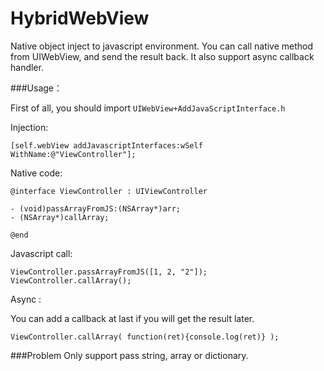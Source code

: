 # HybridWebView

Native object inject to javascript environment.
You can call native method from UIWebView, and send the result back. It also support async callback handler.

###Usage：

First of all, you should import `UIWebView+AddJavaScriptInterface.h`

Injection:
	   
	[self.webView addJavascriptInterfaces:wSelf WithName:@"ViewController"];

	
Native code:

	@interface ViewController : UIViewController

	- (void)passArrayFromJS:(NSArray*)arr;
	- (NSArray*)callArray;

	@end

Javascript call:

	ViewController.passArrayFromJS([1, 2, "2"]);
	ViewController.callArray();

	
Async :

You can add a callback at last if you will get the result later.	

	ViewController.callArray( function(ret){console.log(ret)} );

	
###Problem
Only support pass string, array or dictionary.

